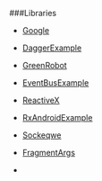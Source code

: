 ###Libraries
- [Google](https://github.com/google)
 - [Dagger](https://github.com/google/dagger)[Example](https://github.com/google/dagger)

- [GreenRobot](https://github.com/greenrobot)
 - [EventBus](https://github.com/greenrobot/EventBus)[Example](https://github.com/greenrobot/EventBus)

- [ReactiveX](https://github.com/ReactiveX)
 - [RxAndroid](https://github.com/ReactiveX/RxAndroid)[Example](https://github.com/ReactiveX/RxAndroid)

- [Sockeqwe](https://github.com/sockeqwe)
 - [FragmentArgs](https://github.com/sockeqwe/fragmentArgs)

-
